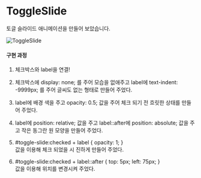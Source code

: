 # ToggleSlide

토글 슬라이드 애니메이션을 만들어 보았습니다.

![ToggleSlide](https://user-images.githubusercontent.com/61913417/110738833-54c55300-8273-11eb-8387-df851aa6a576.gif)

#### 구현 과정
1. 체크박스와 label을 연결!
2. 체크박스에 display: none; 를 주어 모습을 없애주고 label에 text-indent: -9999px; 를 주어 글씨도 없는 형태로 만들어 주었다.
3. label에 배경 색을 주고 opacity: 0.5; 값을 주어 체크 되기 전 흐릿한 상태를 만들어 주었다.
4. label에 position: relative; 값을 주고 label::after에 position: absolute; 값을 주고 작은 동그란 원 모양을 만들어 주었다.
5.
	#toggle-slide:checked + label {
    	opacity: 1;
	}  
값을 이용해 체크 되었을 시 진하게 만들어 주었다.


6. 
	#toggle-slide:checked + label::after {
    	top: 5px;
    	left: 75px;
    	}  
값을 이용해 위치를 변경시켜 주었다.
